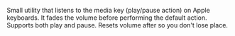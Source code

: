 Small utility that listens to the media key (play/pause action) on Apple keyboards. It fades the volume before performing the default action. Supports both play and pause. Resets volume after so you don't lose place. 
